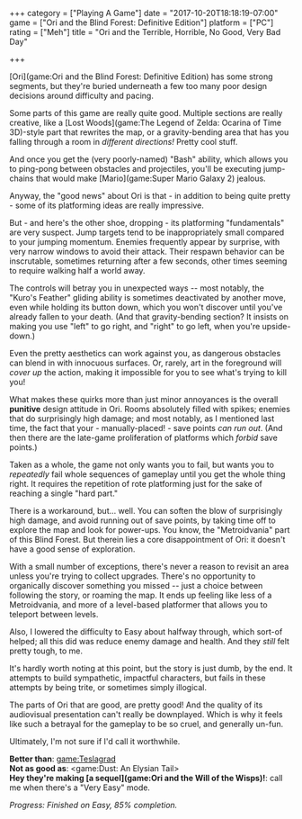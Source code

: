 +++
category = ["Playing A Game"]
date = "2017-10-20T18:18:19-07:00"
game = ["Ori and the Blind Forest: Definitive Edition"]
platform = ["PC"]
rating = ["Meh"]
title = "Ori and the Terrible, Horrible, No Good, Very Bad Day"

+++

[Ori](game:Ori and the Blind Forest: Definitive Edition) has some strong segments, but they're buried underneath a few too many poor design decisions around difficulty and pacing.

Some parts of this game are really quite good.  Multiple sections are really creative, like a [Lost Woods](game:The Legend of Zelda: Ocarina of Time 3D)-style part that rewrites the map, or a gravity-bending area that has you falling through a room in <i>different directions!</i>  Pretty cool stuff.

And once you get the (very poorly-named) "Bash" ability, which allows you to ping-pong between obstacles and projectiles, you'll be executing jump-chains that would make [Mario](game:Super Mario Galaxy 2) jealous.

Anyway, the "good news" about Ori is that - in addition to being quite pretty - some of its platforming ideas are really impressive.

But - and here's the other shoe, dropping - its platforming "fundamentals" are very suspect.  Jump targets tend to be inappropriately small compared to your jumping momentum.  Enemies frequently appear by surprise, with very narrow windows to avoid their attack.  Their respawn behavior can be inscrutable, sometimes returning after a few seconds, other times seeming to require walking half a world away.

The controls will betray you in unexpected ways -- most notably, the "Kuro's Feather" gliding ability is sometimes deactivated by another move, even while holding its button down, which you won't discover until you've already fallen to your death.  (And that gravity-bending section?  It insists on making you use "left" to go right, and "right" to go left, when you're upside-down.)

Even the pretty aesthetics can work against you, as dangerous obstacles can blend in with innocuous surfaces.  Or, rarely, art in the foreground will <i>cover up</i> the action, making it impossible for you to see what's trying to kill you!

What makes these quirks more than just minor annoyances is the overall <b>punitive</b> design attitude in Ori.  Rooms absolutely filled with spikes; enemies that do surprisingly high damage; and most notably, as I mentioned last time, the fact that your - manually-placed! - save points <i>can run out</i>.  (And then there are the late-game proliferation of platforms which <i>forbid</i> save points.)

Taken as a whole, the game not only wants you to fail, but wants you to <i>repeatedly</i> fail whole sequences of gameplay until you get the whole thing right.  It requires the repetition of rote platforming just for the sake of reaching a single "hard part."

There is a workaround, but... well.  You can soften the blow of surprisingly high damage, and avoid running out of save points, by taking time off to explore the map and look for power-ups.  You know, the "Metroidvania" part of this Blind Forest.  But therein lies a core disappointment of Ori: it doesn't have a good sense of exploration.

With a small number of exceptions, there's never a reason to revisit an area unless you're trying to collect upgrades.  There's no opportunity to organically discover something you missed -- just a choice between following the story, or roaming the map.  It ends up feeling like less of a Metroidvania, and more of a level-based platformer that allows you to teleport between levels.

Also, I lowered the difficulty to Easy about halfway through, which sort-of helped; all this did was reduce enemy damage and health.  And they <i>still</i> felt pretty tough, to me.

It's hardly worth noting at this point, but the story is just dumb, by the end.  It attempts to build sympathetic, impactful characters, but fails in these attempts by being trite, or sometimes simply illogical.

The parts of Ori that are good, are pretty good!  And the quality of its audiovisual presentation can't really be downplayed.  Which is why it feels like such a betrayal for the gameplay to be so cruel, and generally un-fun.

Ultimately, I'm not sure if I'd call it worthwhile.

<b>Better than</b>: <game:Teslagrad>  
<b>Not as good as</b>: <game:Dust: An Elysian Tail>  
<b>Hey they're making [a sequel](game:Ori and the Will of the Wisps)!</b>: call me when there's a "Very Easy" mode.

<i>Progress: Finished on Easy, 85\% completion.</i>
